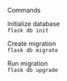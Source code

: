 Commands

Initialize database\
`flask db init`

Create migration\
`flask db migrate`

Run migration\
`flask db upgrade`
